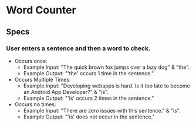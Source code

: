# Word Counter

## Specs

### User enters a sentence and then a word to check.

* Occurs once:
  * Example Input: "The quick brown fox jumps over a lazy dog" & "the".
  * Example Output: "'the' occurs 1 time in the sentence."
* Occurs Multiple Times:
  * Example Input: "Developing webapps is hard. Is it too late to become an Android App Developer?" & "is".
  * Example Output: "'is' occurs 2 times in the sentence."
* Occurs no times:
  * Example Input: "There are zero issues with this sentence." & "is".
  * Example Output: "'is' does not occur in the sentence."